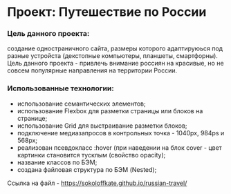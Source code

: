 # Проект: Путешествие по России

### Цель данного проекта: 
cоздание одностраничного сайта, размеры которого адаптируюься под разные устройста (декстопные компьютеры, планшеты, смартфорны). Цель данного проекта - привлечь внимание россиян на красивые, но не совсем популярные направления на территории России.
### Использованные технологии:
- использование семантических элементов;
- использование Flexbox для разметки страницы или блоков на странице;
- использование Grid для выстраивание разметки блоков;
- подключение медиазапросов в контрольных точка - 1040px, 984ps и 568px;
- реализован псевдокласс :hover (при наведении на блок cover - цвет картинки становится тусклым (свойство opacity);
- название классов по БЭМ;
- создана файловая структура по БЭМ (Nested);

Сcылка на файл - https://sokoloffkate.github.io/russian-travel/
